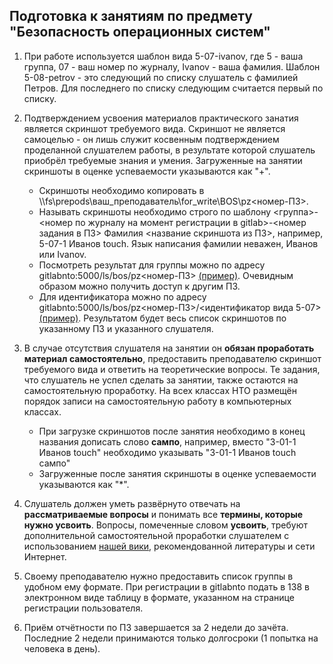 ## Подготовка к занятиям по предмету "Безопасность операционных систем"

1. При работе используется шаблон вида 5-07-ivanov, где 5 - ваша группа, 07 - ваш номер по журналу, Ivanov - ваша фамилия. Шаблон 5-08-petrov - это следующий по списку слушатель с фамилией Петров. Для последнего по списку следующим считается первый по списку.

1. Подтверждением усвоения материалов практического занатия является скриншот требуемого вида. Скриншот не является самоцелью - он лишь служит косвенным подтверждением проделанной слушателем работы, в результате которой слушатель приобрёл требуемые знания и умения. Загруженные на занятии скриншоты в оценке успеваемости указываются как "+".
    * Скриншоты необходимо копировать в \\\\fs\\prepods\\ваш\_преподаватель\\for\_write\BOS\pz<номер-ПЗ>.
    * Называть скриншоты необходимо строго по шаблону <группа>-<номер по журналу на момент регистрации в gitlab>-<номер задания в ПЗ> Фамилия <название скриншота из ПЗ>, например, 5-07-1 Иванов touch. Язык написания фамилии неважен, Иванов или Ivanov.
    * Посмотреть результат для группы можно по адресу gitlabnto:5000/ls/bos/pz<номер-ПЗ> [(пример)](http://gitlabnto:5000/ls/bos/pz1). Очевидным образом можно получить доступ к другим ПЗ.
    * Для идентификатора можно по адресу gitlabnto:5000/ls/bos/pz<номер-ПЗ>/<идентификатор вида 5-07> [(пример)](http://gitlabnto:5000/ls/bos/pz1/5-07). Результатом будет весь список скриншотов по указанному ПЗ и указанного слушателя.

1. В случае отсутствия слушателя на занятии он **обязан проработать материал самостоятельно**, предоставить преподавателю скриншот требуемого вида и ответить на теоретические вопросы. Те задания, что слушатель не успел сделать за занятии, также остаются на самостоятельную проработку. На всех классах НТО размещён порядок записи на самостоятельную работу в компьютерных классах.
    * При загрузке скриншотов после занятия необходимо в конец названия дописать слово **сампо**, например, вместо "3-01-1 Иванов touch" необходимо указывать "3-01-1 Иванов touch сампо"
    * Загруженные после занятия скриншоты в оценке успеваемости указываются как "*". 

1. Слушатель должен уметь развёрнуто отвечать на **рассматриваемые вопросы** и понимать все **термины, которые нужно усвоить**. Вопросы, помеченные словом **усвоить**, требуют дополнительной самостоятельной проработки слушателем с использованием [нашей вики](http://gitlabnto/anetto/wiki/wikis), рекомендованной литературы и сети Интернет.

1. Своему преподавателю нужно предоставить список группы в удобном ему формате. При регистрации в gitlabnto подать в 138 в электронном виде таблицу в формате, указанном на странице регистрации пользователя.

1. Приём отчётности по ПЗ завершается за 2 недели до зачёта. Последние 2 недели принимаются только долгосроки (1 попытка на человека в день).
